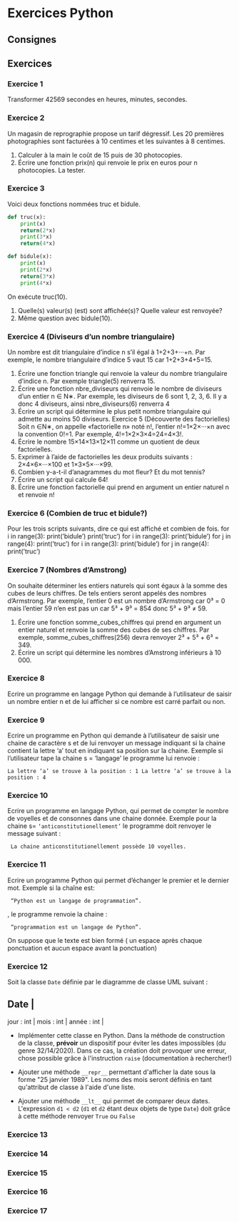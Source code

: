 # Exercices Python

## Consignes 

## Exercices

### Exercice 1
Transformer 42569 secondes en heures, minutes, secondes.

### Exercice 2
Un magasin de reprographie propose un tarif dégressif. Les 20 premières photographies sont facturées à 10
centimes et les suivantes à 8 centimes.
1. Calculer à la main le coût de 15 puis de 30 photocopies.
2. Écrire une fonction prix(n) qui renvoie le prix en euros pour n photocopies. La tester.

### Exercice 3
Voici deux fonctions nommées truc et bidule.
```python
def truc(x):
    print(x)
    return(2*x)
    print(3*x)
    return(4*x)

def bidule(x):
    print(x)
    print(2*x)
    return(3*x)
    print(4*x)    
```


On exécute truc(10).
1. Quelle(s) valeur(s) (est) sont affichée(s)? Quelle valeur est renvoyée?
2. Même question avec bidule(10).

### Exercice 4 (Diviseurs d’un nombre triangulaire)
Un nombre est dit triangulaire d’indice n s’il égal à 1+2+3+···+n.
Par exemple, le nombre triangulaire d’indice 5 vaut 15 car 1+2+3+4+5=15.
1. Écrire une fonction triangle qui renvoie la valeur du nombre triangulaire d’indice n.
Par exemple triangle(5) renverra 15.
2. Écrire une fonction nbre_diviseurs qui renvoie le nombre de diviseurs d’un entier n ∈ N∗.
Par exemple, les diviseurs de 6 sont 1, 2, 3, 6. Il y a donc 4 diviseurs, ainsi nbre_diviseurs(6) renverra
4
3. Écrire un script qui détermine le plus petit nombre triangulaire qui admette au moins 50 diviseurs.
Exercice 5 (Découverte des factorielles)
Soit n ∈N∗, on appelle «factorielle n» noté n!, l’entier n!=1×2×···×n avec la convention 0!=1.
Par exemple, 4!=1×2×3×4=24=4×3!.
1. Écrire le nombre 15×14×13×12×11 comme un quotient de deux factorielles.
2. Exprimer à l’aide de factorielles les deux produits suivants : 2×4×6×···×100 et 1×3×5×···×99.
3. Combien y-a-t-il d’anagrammes du mot fleur? Et du mot tennis?
4. Écrire un script qui calcule 64!
5. Écrire une fonction factorielle qui prend en argument un entier naturel n et renvoie n!

### Exercice 6 (Combien de truc et bidule?)
Pour les trois scripts suivants, dire ce qui est affiché et combien de fois.
for i in range(3):
 print(’bidule’)
print(’truc’)
for i in range(3):
 print(’bidule’)
for j in range(4):
 print(’truc’)
for i in range(3):
 print(’bidule’)
 for j in range(4):
 print(’truc’)

### Exercice 7 (Nombres d’Amstrong)
On souhaite déterminer les entiers naturels qui sont égaux à la somme des cubes de leurs chiffres. De tels
entiers seront appelés des nombres d’Armstrong.
Par exemple, l’entier 0 est un nombre d’Armstrong car 0&sup3; = 0
mais l’entier 59 n’en est pas un car
5&sup3; + 9&sup3; = 854
donc
5&sup3; + 9&sup3; &ne; 59.
1. Écrire une fonction somme_cubes_chiffres qui prend en argument un entier naturel et renvoie la
somme des cubes de ses chiffres.
Par exemple, somme_cubes_chiffres(256) devra renvoyer
2&sup3; + 5&sup3; + 6&sup3; = 349.
2. Écrire un script qui détermine les nombres d’Amstrong inférieurs à 10 000.

### Exercice 8
Ecrire un programme en langage Python qui demande à l’utilisateur de saisir un nombre entier
n et de lui afficher si ce nombre est carré parfait ou non.


### Exercice 9
Ecrire un programme en Python qui demande à l’utilisateur de saisir une chaine de caractère s
et de lui renvoyer un message indiquant si la chaine contient la lettre ‘a’ tout en indiquant sa
position sur la chaine. Exemple si l’utilisateur tape la chaine s = ‘langage’ le programme lui
renvoie :
```
La lettre ‘a’ se trouve à la position : 1 La lettre ‘a’ se trouve à la position : 4
```

### Exercice 10
Ecrire un programme en langage Python, qui permet de compter le nombre de voyelles et de consonnes dans
une chaine donnée. Exemple pour la chaine s= `‘anticonstitutionellement’` le programme doit
renvoyer le message suivant :
```
 La chaine anticonstitutionellement possède 10 voyelles.
```
### Exercice 11
Ecrire un programme Python qui permet d’échanger le premier et le dernier mot. Exemple si la chaîne est:
```
 “Python est un langage de programmation”.
```
, le programme renvoie la chaine :
```
 “programmation est un langage de Python”.
```
On suppose que le texte est bien formé ( un
espace après chaque ponctuation et aucun espace avant la ponctuation)

### Exercice 12
Soit la classe `Date` définie par le diagramme de classe UML suivant :

Date        |
------------
jour : int  |
mois : int  |
année : int |

+ Implémenter cette classe en Python.
Dans la méthode de construction de la classe, **prévoir** un dispositif pour éviter les dates impossibles (du genre 32/14/2020). Dans ce cas, la création doit provoquer une erreur, chose possible grâce à l'instruction `raise` (documentation à rechercher!)

+ Ajouter une méthode `__repr__` permettant d'afficher la date sous la forme "25 janvier 1989". Les noms des mois seront définis en tant qu'attribut de classe à l'aide d'une liste.

+ Ajouter une méthode `__lt__` qui permet de comparer deux dates. L'expression `d1 < d2` (`d1` et `d2` étant deux objets de type `Date`) doit grâce à cette méthode renvoyer `True` ou `False`

### Exercice 13


### Exercice 14


### Exercice 15


### Exercice 16


### Exercice 17